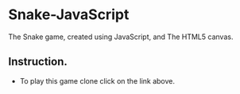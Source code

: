 # Snake-JavaScript

The Snake game, created using JavaScript, and The HTML5 canvas.

## Instruction.

- To play this game clone click on the link above.

